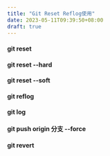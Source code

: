 ```yaml
---
title: "Git Reset Reflog使用"
date: 2023-05-11T09:39:50+08:00
draft: true
---
```

#### git reset
#### git reset --hard
#### git reset --soft
#### git reflog
#### git log
#### git push origin 分支 --force
#### git revert
